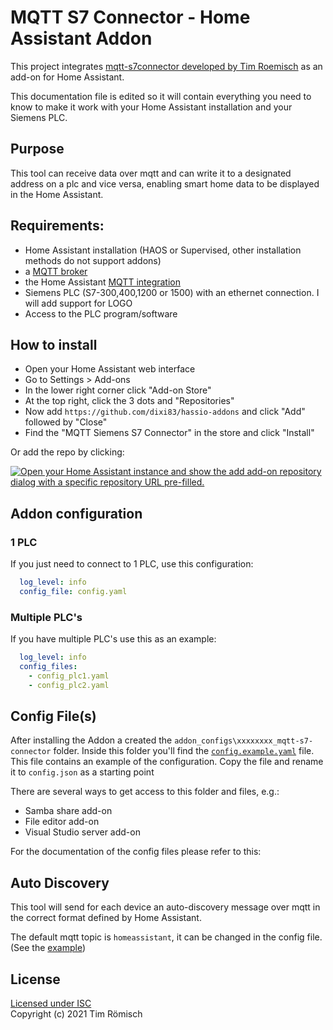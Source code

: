 # MQTT S7 Connector - Home Assistant Addon

This project integrates [mqtt-s7connector developed by Tim Roemisch](https://github.com/timroemisch/mqtt-s7-connector) as an add-on for Home Assistant.

<!-- Because the folder structure is had to be completely changed, I was not able anymore to keep the original repo in sync. I will try to fix this with scripting later on. -->

This documentation file is edited so it will contain everything you need to know to make it work with your Home Assistant installation and your Siemens PLC.

## Purpose

This tool can receive data over mqtt and can write it to a designated address on a plc and vice versa, enabling smart home data to be displayed in the Home Assistant.

## Requirements:

- Home Assistant installation (HAOS or Supervised, other installation methods do not support addons)
- a [MQTT broker](https://github.com/home-assistant/addons/tree/master/mosquitto)
- the Home Assistant [MQTT integration](https://www.home-assistant.io/integrations/mqtt/)
- Siemens PLC (S7-300,400,1200 or 1500) with an ethernet connection. I will add support for LOGO
- Access to the PLC program/software

## How to install

- Open your Home Assistant web interface
- Go to Settings > Add-ons
- In the lower right corner click "Add-on Store"
- At the top right, click the 3 dots and "Repositories"
- Now add `https://github.com/dixi83/hassio-addons` and click "Add" followed by "Close"
- Find the "MQTT Siemens S7 Connector" in the store and click "Install"

Or add the repo by clicking:

[![Open your Home Assistant instance and show the add add-on repository dialog with a specific repository URL pre-filled.](https://my.home-assistant.io/badges/supervisor_add_addon_repository.svg)](https://my.home-assistant.io/redirect/supervisor_add_addon_repository/?repository_url=https%3A%2F%2Fgithub.com%2Fdixi83%2Fhassio-addons)

## Addon configuration
### 1 PLC
If you just need to connect to 1 PLC, use this configuration:
```yaml
  log_level: info
  config_file: config.yaml
```

### Multiple PLC's
If you have multiple PLC's use this as an example:
```yaml
  log_level: info
  config_files: 
    - config_plc1.yaml
    - config_plc2.yaml
```

## Config File(s)

After installing the Addon a created the `addon_configs\xxxxxxxx_mqtt-s7-connector` folder. Inside this folder you'll find the [`config.example.yaml`](./rootfs/usr/src/app/config.example.yaml) file. This file contains an example of the configuration. Copy the file and rename it to `config.json` as a starting point

There are several ways to get access to this folder and files, e.g.:

- Samba share add-on
- File editor add-on
- Visual Studio server add-on

For the documentation of the config files please refer to this: 
<!-- TODO: link to documentation -->

## Auto Discovery

This tool will send for each device an auto-discovery message over mqtt in the correct format defined by Home Assistant.

The default mqtt topic is `homeassistant`, it can be changed in the config file. (See the [example](config.example.json#L10))

## License

[Licensed under ISC](LICENSE)  
Copyright (c) 2021 Tim Römisch
